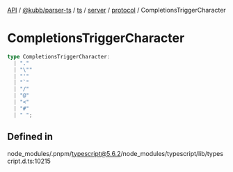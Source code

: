 [API](../../../../../../../../../packages.md) / [@kubb/parser-ts](../../../../../../../index.md) / [ts](../../../../../index.md) / [server](../../../index.md) / [protocol](../index.md) / CompletionsTriggerCharacter

# CompletionsTriggerCharacter

```ts
type CompletionsTriggerCharacter: 
  | "."
  | "\""
  | "'"
  | "`"
  | "/"
  | "@"
  | "<"
  | "#"
  | " ";
```

## Defined in

node\_modules/.pnpm/typescript@5.6.2/node\_modules/typescript/lib/typescript.d.ts:10215
